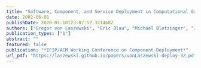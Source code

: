 ```yaml
---
title: "Software, Component, and Service Deployment in Computational Grids"
date: 2002-06-01
publishDate: 2020-01-10T23:07:52.311468Z
authors: ["Gregor von Laszewski", "Eric Blau", "Michael Bletzinger", "Jarek Gawor", "Peter Lane", "Stuart Martin", "Michael Russell"]
publication_types: ["1"]
abstract: ""
featured: false
publication: "*IFIP/ACM Working Conference on Component Deployment*"
url_pdf: "https://laszewski.github.io/papers/vonLaszewski-deploy-32.pdf"
---
```


